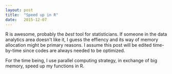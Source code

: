 ```yaml
---
layout: post
title:  "Speed up in R"
date:   2015-12-07
---
```

<span class="dropcap">R</span> is awesome, probably the *best* tool for statisticians. 
If someone in the data analytics area doesn't like it, I guess the effiency and its way of memory allocation might be primary reasons. 
I assume this post will be edited time-by-time since codes are always needed to be optimized.

For the time being, I use parallel computing strategy, in exchange of big memory, speed up my functions in R. 
